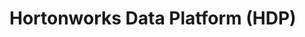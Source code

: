 # Hortonworks Data Platform (HDP)

<!--
https://github.com/Anddew/expedia/blob/master/docker-compose.yml
https://github.com/vhbfernandes/hdp-sandbox
https://github.com/cwhd/hdp-r
-->
